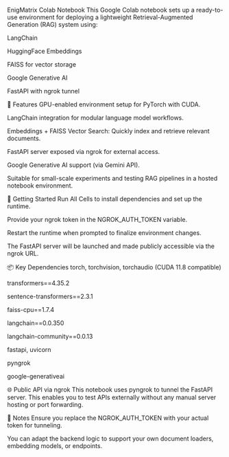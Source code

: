 EnigMatrix Colab Notebook
This Google Colab notebook sets up a ready-to-use environment for deploying a lightweight Retrieval-Augmented Generation (RAG) system using:

LangChain

HuggingFace Embeddings

FAISS for vector storage

Google Generative AI

FastAPI with ngrok tunnel

🔧 Features
GPU-enabled environment setup for PyTorch with CUDA.

LangChain integration for modular language model workflows.

Embeddings + FAISS Vector Search: Quickly index and retrieve relevant documents.

FastAPI server exposed via ngrok for external access.

Google Generative AI support (via Gemini API).

Suitable for small-scale experiments and testing RAG pipelines in a hosted notebook environment.

🚀 Getting Started
Run All Cells to install dependencies and set up the runtime.

Provide your ngrok token in the NGROK_AUTH_TOKEN variable.

Restart the runtime when prompted to finalize environment changes.

The FastAPI server will be launched and made publicly accessible via the ngrok URL.

📦 Key Dependencies
torch, torchvision, torchaudio (CUDA 11.8 compatible)

transformers==4.35.2

sentence-transformers==2.3.1

faiss-cpu==1.7.4

langchain==0.0.350

langchain-community==0.0.13

fastapi, uvicorn

pyngrok

google-generativeai

🌐 Public API via ngrok
This notebook uses pyngrok to tunnel the FastAPI server. This enables you to test APIs externally without any manual server hosting or port forwarding.

📄 Notes
Ensure you replace the NGROK_AUTH_TOKEN with your actual token for tunneling.

You can adapt the backend logic to support your own document loaders, embedding models, or endpoints.
